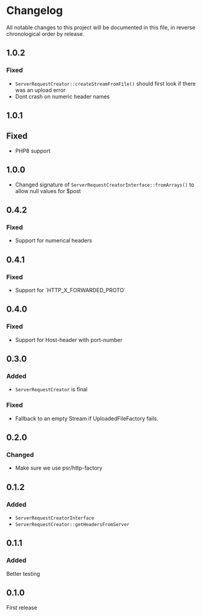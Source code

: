 # Changelog

All notable changes to this project will be documented in this file, in reverse chronological order by release.

## 1.0.2

### Fixed

- `ServerRequestCreator::createStreamFromFile()` should first look if there was an upload error
- Dont crash on numeric header names

## 1.0.1

## Fixed

- PHP8 support

## 1.0.0

- Changed signature of `ServerRequestCreatorInterface::fromArrays()` to allow null values for $post

## 0.4.2

### Fixed

- Support for numerical headers

## 0.4.1

### Fixed

- Support for ´HTTP_X_FORWARDED_PROTO´

## 0.4.0

### Fixed

- Support for Host-header with port-number

## 0.3.0

### Added

- `ServerRequestCreator` is final

### Fixed

- Fallback to an empty Stream if UploadedFileFactory fails.

## 0.2.0

### Changed

- Make sure we use psr/http-factory

## 0.1.2

### Added

- `ServerRequestCreatorInterface`
- `ServerRequestCreator::getHeadersFromServer`

## 0.1.1

### Added

Better testing

## 0.1.0

First release
